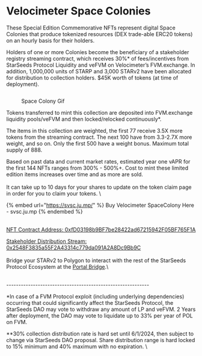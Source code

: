 # Velocimeter Space Colonies

These Special Edition Commemorative NFTs represent digital Space Colonies that produce tokenized resources (DEX trade-able ERC20 tokens) on an hourly basis for their holders.&#x20;

Holders of one or more Colonies become the beneficiary of a stakeholder registry streaming contract, which receives 30%\* of fees/incentives from StarSeeds Protocol Liquidity and veFVM on Velocimeter’s FVM.exchange. In addition, 1,000,000 units of STARP and 3,000 STARv2 have been allocated for distribution to collection holders. $45K worth of tokens (at time of deployment).



<figure><img src=".gitbook/assets/ezgif.com-optimize.gif" alt=""><figcaption><p>Space Colony Gif</p></figcaption></figure>

Tokens transferred to mint this collection are deposited into FVM.exchange liquidity pools/veFVM and then locked/relocked continuously\*.

The items in this collection are weighted, the first 77 receive 3.5X more tokens from the streaming contract. The next 100 have from 3.3-2.7X more weight, and so on. Only the first 500 have a weight bonus. Maximum total supply of 888.

Based on past data and current market rates, estimated year one vAPR for the first 144 NFTs ranges from 300% - 500%+. Cost to mint these limited edition items increases over time and as more are sold. \
\
It can take up to 10 days for your shares to update on the token claim page in order for you to claim your tokens. \


{% embed url="https://svsc.ju.mp/" %}
Buy Velocimeter SpaceColony Here - svsc.ju.mp
{% endembed %}

\
[NFT Contract Address: 0xfD03198b9BF7be28422ad67215942F05BF765F1A](https://ftmscan.com/token/0xfD03198b9BF7be28422ad67215942F05BF765F1A)

[Stakeholder Distribution Stream: 0x2548F3835a55F2A43314c779da091A2A8Dc9Bb9C\
](https://ftmscan.com/address/0x2548f3835a55f2a43314c779da091a2a8dc9bb9c)\
Bridge your STARv2 to Polygon to interact with the rest of the StarSeeds Protocol Ecosystem at the [Portal Bridge](https://portalbridge.com/).\


\
\-----------------------------------------------------------



\*In case of a FVM Protocol exploit (including underlying dependencies) occurring that could significantly affect the StarSeeds Protocol, the StarSeeds DAO may vote to withdraw any amount of LP and veFVM. 2 Years after deployment, the DAO may vote to liquidate up to 33% per year of POL on FVM.&#x20;

\*\*30% collection distribution rate is hard set until 6/1/2024, then subject to change via StarSeeds DAO proposal. Share distribution range is hard locked to 15% minimum and 40% maximum with no expiration.  \
